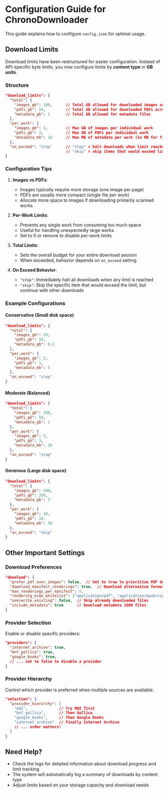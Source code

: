 # Configuration Guide for ChronoDownloader

This guide explains how to configure `config.json` for optimal usage.

## Download Limits

Download limits have been restructured for easier configuration. Instead of API-specific byte limits, you now configure limits by **content type** in **GB units**.

### Structure

```json
"download_limits": {
  "total": {
    "images_gb": 100,      // Total GB allowed for downloaded images across all works
    "pdfs_gb": 50,         // Total GB allowed for downloaded PDFs across all works
    "metadata_gb": 1       // Total GB allowed for metadata files
  },
  "per_work": {
    "images_gb": 5,        // Max GB of images per individual work
    "pdfs_gb": 3,          // Max GB of PDFs per individual work
    "metadata_mb": 10      // Max MB of metadata per work (in MB for finer control)
  },
  "on_exceed": "stop"      // "stop" = halt downloads when limit reached
                           // "skip" = skip items that would exceed limit but continue
}
```

### Configuration Tips

1. **Images vs PDFs**: 
   - Images typically require more storage (one image per page)
   - PDFs are usually more compact (single file per work)
   - Allocate more space to images if downloading primarily scanned works

2. **Per-Work Limits**: 
   - Prevents any single work from consuming too much space
   - Useful for handling unexpectedly large works
   - Set to 0 or remove to disable per-work limits

3. **Total Limits**:
   - Sets the overall budget for your entire download session
   - When exceeded, behavior depends on `on_exceed` setting

4. **On Exceed Behavior**:
   - `"stop"`: Immediately halt all downloads when any limit is reached
   - `"skip"`: Skip the specific item that would exceed the limit, but continue with other downloads

### Example Configurations

#### Conservative (Small disk space)
```json
"download_limits": {
  "total": {
    "images_gb": 20,
    "pdfs_gb": 10,
    "metadata_gb": 0.5
  },
  "per_work": {
    "images_gb": 2,
    "pdfs_gb": 1,
    "metadata_mb": 5
  },
  "on_exceed": "stop"
}
```

#### Moderate (Balanced)
```json
"download_limits": {
  "total": {
    "images_gb": 100,
    "pdfs_gb": 50,
    "metadata_gb": 1
  },
  "per_work": {
    "images_gb": 5,
    "pdfs_gb": 3,
    "metadata_mb": 10
  },
  "on_exceed": "stop"
}
```

#### Generous (Large disk space)
```json
"download_limits": {
  "total": {
    "images_gb": 500,
    "pdfs_gb": 200,
    "metadata_gb": 5
  },
  "per_work": {
    "images_gb": 20,
    "pdfs_gb": 10,
    "metadata_mb": 50
  },
  "on_exceed": "skip"
}
```

## Other Important Settings

### Download Preferences

```json
"download": {
  "prefer_pdf_over_images": false,  // Set to true to prioritize PDF downloads
  "download_manifest_renderings": true,  // Download alternative formats from manifests
  "max_renderings_per_manifest": 5,
  "rendering_mime_whitelist": ["application/pdf", "application/epub+zip"],
  "overwrite_existing": false,  // Skip already downloaded files
  "include_metadata": true      // Download metadata JSON files
}
```

### Provider Selection

Enable or disable specific providers:

```json
"providers": {
  "internet_archive": true,
  "bnf_gallica": true,
  "google_books": true,
  // ... set to false to disable a provider
}
```

### Provider Hierarchy

Control which provider is preferred when multiple sources are available:

```json
"selection": {
  "provider_hierarchy": [
    "mdz",              // Try MDZ first
    "bnf_gallica",      // Then Gallica
    "google_books",     // Then Google Books
    "internet_archive"  // Finally Internet Archive
    // ... order matters!
  ]
}
```

## Need Help?

- Check the logs for detailed information about download progress and limit tracking
- The system will automatically log a summary of downloads by content type
- Adjust limits based on your storage capacity and download needs
